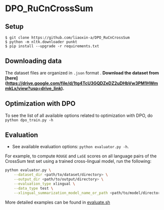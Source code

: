# DPO_RuCnCrossSum

## Setup
```
$ git clone https://github.com/liaoxin-a/DPO_RuCnCrossSum
$ python -m nltk.downloader punkt
$ pip install --upgrade -r requirements.txt
```

## Downloading data
The dataset files are organized in `.json` format . **Download the dataset from [here] (https://drive.google.com/file/d/1tg4TcU3GQDZeDZ2uDHbVw3PM1HWmmkLx/view?usp=drive_link).**



## Optimization with DPO

To see the list of all available options related to optimization with DPO, do `python dpo_train.py -h`

## Evaluation

* See available evaluation options: `python evaluator.py -h`. 
 
For example, to compute `ROUGE` and `LaSE` scores on all language pairs of the CrossSum test set using a trained cross-lingual model, run the following:

```bash
python evaluator.py \
    --dataset_dir <path/to/dataset/directory> \
    --output_dir <path/to/output/directory> \
    --evaluation_type xlingual \
    --data_type test \
    --xlingual_summarization_model_name_or_path <path/to/model/directory>
```

More detailed examples can be found in [evaluate.sh](evaluate.sh)
